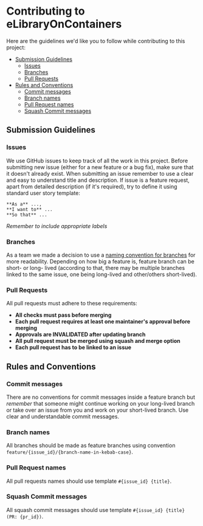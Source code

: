 
# Contributing to eLibraryOnContainers

Here are the guidelines we'd like you to follow while contributing to this project:
* [Submission Guidelines](#submission-guidelines)
	* [Issues](#issues)
	* [Branches](#branches)
	* [Pull Requests](#pull-requests)
* [Rules and Conventions](#rules-and-conventions)
	* [Commit messages](#commit-messages)
	* [Branch names](#branch-names)
	* [Pull Request names](#pull-request-names)
	* [Squash Commit messages](#squash-commit-messages)

## Submission Guidelines
### Issues
We use GitHub issues to keep track of all the work in this project. Before submitting new issue (either for a new feature or a bug fix), make sure that it doesn't already exist.
When submitting an issue remember to use a clear and easy to understand title and description. If issue is a feature request, apart from detailed description (if it's required), try to define it using standard user story template:
```
**As a** ...,
**I want to** ...
**So that** ...
```

*Remember to include appropriate labels*

### Branches
As a team we made a decision to use a [naming convention for branches](#branch-names) for more readability. Depending on how big a feature is, feature branch can be short- or long- lived (according to that, there may be multiple branches linked to the same issue, one being long-lived and other/others short-lived).

### Pull Requests
All pull requests must adhere to these requirements:
* **All checks must pass before merging**
* **Each pull request requires at least one maintainer's approval before merging**
* **Approvals are INVALIDATED after updating branch**
* **All pull request must be merged using squash and merge option**
* **Each pull request has to be linked to an issue**


## Rules and Conventions

### Commit messages
There are no conventions for commit messages inside a feature branch but *remember* that someone might continue working on your long-lived branch or take over an issue from you and work on your short-lived branch. Use clear and understandable commit messages.

### Branch names
All branches should be made as feature branches using convention `feature/{issue_id}/{branch-name-in-kebab-case}`.

### Pull Request names
All pull requests names should use template `#{issue_id} {title}`.

### Squash Commit messages
All squash commit messages should use template `#{issue_id} {title} (PR: {pr_id})`.